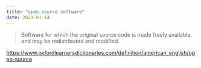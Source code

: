```yaml
---
title: "open source software"
date: 2023-01-14
---
```

> Software for which the original source code is made freely available and may be redistributed and modified.

https://www.oxfordlearnersdictionaries.com/definition/american_english/open-source